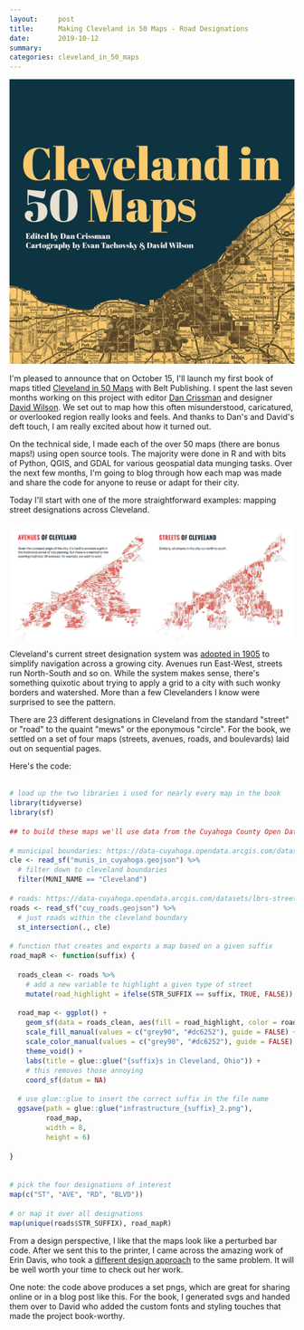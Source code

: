 ```yaml
---
layout:     post
title:      Making Cleveland in 50 Maps - Road Designations
date:       2019-10-12
summary:    
categories: cleveland_in_50_maps
---
```



![](/images/2019-09-29-cle-50.png)


I'm pleased to announce that on October 15, I'll launch my first book of maps titled [Cleveland in 50 Maps](https://beltpublishing.com/products/cleveland-in-50-maps) with Belt Publishing. I spent the last seven months working on this project with editor [Dan Crissman](https://twitter.com/DanCrissman) and designer [David Wilson](https://twitter.com/DownpourStudio). We set out to map how this often misunderstood, caricatured, or overlooked region really looks and feels. And thanks to Dan's and David's deft touch, I am really excited about how it turned out.

On the technical side, I made each of the over 50 maps (there are bonus maps!) using open source tools. The majority were done in R and with bits of Python, QGIS, and GDAL for various geospatial data munging tasks. Over the next few months, I'm going to blog through how each map was made and share the code for anyone to reuse or adapt for their city. 

Today I'll start with one of the more straightforward examples: mapping street designations across Cleveland.

![](/images/2019-09-29-cle-streets-avenues.png)

Cleveland's current street designation system was [adopted in 1905](https://twitter.com/tsmcnair/status/1177039210429190144) to simplify navigation across a growing city. Avenues run East-West, streets run North-South and so on. While the system makes sense, there's something quixotic about trying to apply a grid to a city with such wonky borders and watershed. More than a few Clevelanders I know were surprised to see the pattern. 

There are 23 different designations in Cleveland from the standard "street" or "road" to the quaint "mews" or the eponymous "circle". For the book, we settled on a set of four maps (streets, avenues, roads, and boulevards) laid out on sequential pages.

Here's the code:

``` r

# load up the two libraries i used for nearly every map in the book
library(tidyverse)
library(sf)

## to build these maps we'll use data from the Cuyahoga County Open Data portal

# municipal boundaries: https://data-cuyahoga.opendata.arcgis.com/datasets/cuyahoga-county-municipalities/
cle <- read_sf("munis_in_cuyahoga.geojson") %>% 
  # filter down to cleveland boundaries
  filter(MUNI_NAME == "Cleveland")

# roads: https://data-cuyahoga.opendata.arcgis.com/datasets/lbrs-streets-in-cuyahoga-county
roads <- read_sf("cuy_roads.geojson") %>%
  # just roads within the cleveland boundary
  st_intersection(., cle) 

# function that creates and exports a map based on a given suffix
road_mapR <- function(suffix) {

  roads_clean <- roads %>%
    # add a new variable to highlight a given type of street
    mutate(road_highlight = ifelse(STR_SUFFIX == suffix, TRUE, FALSE)) 
  
  road_map <- ggplot() +
    geom_sf(data = roads_clean, aes(fill = road_highlight, color = road_highlight)) +
    scale_fill_manual(values = c("grey90", "#dc6252"), guide = FALSE) +
    scale_color_manual(values = c("grey90", "#dc6252"), guide = FALSE) +
    theme_void() +
    labs(title = glue::glue("{suffix}s in Cleveland, Ohio")) +
    # this removes those annoying 
    coord_sf(datum = NA)
  
  # use glue::glue to insert the correct suffix in the file name
  ggsave(path = glue::glue("infrastructure_{suffix}_2.png"), 
         road_map,
         width = 8, 
         height = 6)
  
}


# pick the four designations of interest
map(c("ST", "AVE", "RD", "BLVD"))

# or map it over all designations
map(unique(roads$STR_SUFFIX), road_mapR)

```

From a design perspective, I like that the maps look like a perturbed bar code. After we sent this to the printer, I came across the amazing work of Erin Davis, who took a [different design approach](https://erdavis.com/2019/07/27/the-beautiful-hidden-logic-of-cities/) to the same problem. It will be well worth your time to check out her work.

One note: the code above produces a set pngs, which are great for sharing online or in a blog post like this. For the book, I generated svgs and handed them over to David who added the custom fonts and styling touches that made the project book-worthy. 





